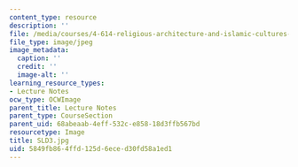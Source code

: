 ```yaml
---
content_type: resource
description: ''
file: /media/courses/4-614-religious-architecture-and-islamic-cultures-fall-2002/5849fb864ffd125d6eced30fd58a1ed1_SLD3.jpg
file_type: image/jpeg
image_metadata:
  caption: ''
  credit: ''
  image-alt: ''
learning_resource_types:
- Lecture Notes
ocw_type: OCWImage
parent_title: Lecture Notes
parent_type: CourseSection
parent_uid: 68abeaab-4eff-532c-e858-18d3ffb567bd
resourcetype: Image
title: SLD3.jpg
uid: 5849fb86-4ffd-125d-6ece-d30fd58a1ed1
---
```

